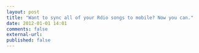 ```yaml
---
layout: post
title: "Want to sync all of your Rdio songs to mobile? Now you can."
date: 2012-01-01 14:01
comments: false
external-url: 
published: false
---
```

